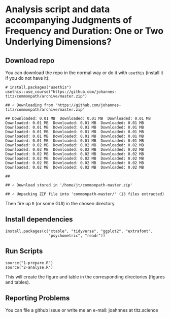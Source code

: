 
Analysis script and data accompanying Judgments of Frequency and Duration: One or Two Underlying Dimensions?
============================================================================================================

Download repo
-------------

You can download the repo in the normal way or do it with `usethis`
(install it if you do not have it):

    # install.packages("usethis")
    usethis::use_course("https://github.com/johannes-titz/commonpath/archive/master.zip")

    ## ✓ Downloading from 'https://github.com/johannes-titz/commonpath/archive/master.zip'

    ## Downloaded: 0.01 MB  Downloaded: 0.01 MB  Downloaded: 0.01 MB  Downloaded: 0.01 MB  Downloaded: 0.01 MB  Downloaded: 0.01 MB  Downloaded: 0.01 MB  Downloaded: 0.01 MB  Downloaded: 0.01 MB  Downloaded: 0.01 MB  Downloaded: 0.01 MB  Downloaded: 0.01 MB  Downloaded: 0.01 MB  Downloaded: 0.01 MB  Downloaded: 0.01 MB  Downloaded: 0.01 MB  Downloaded: 0.01 MB  Downloaded: 0.01 MB  Downloaded: 0.02 MB  Downloaded: 0.02 MB  Downloaded: 0.02 MB  Downloaded: 0.02 MB  Downloaded: 0.02 MB  Downloaded: 0.02 MB  Downloaded: 0.02 MB  Downloaded: 0.02 MB  Downloaded: 0.02 MB  Downloaded: 0.02 MB  Downloaded: 0.02 MB  Downloaded: 0.02 MB  Downloaded: 0.02 MB  Downloaded: 0.02 MB  Downloaded: 0.02 MB  Downloaded: 0.02 MB  Downloaded: 0.02 MB  Downloaded: 0.02 MB

    ## 

    ## ✓ Download stored in '/home/jt/commonpath-master.zip'

    ## ✓ Unpacking ZIP file into 'commonpath-master/' (13 files extracted)

Then fire up `R` (or some GUI) in the chosen directory.

Install dependencies
--------------------

    install.packages(c("xtable", "tidyverse", "ggplot2", "extrafont",
                       "psychometric", "readr"))

Run Scripts
-----------

    source("1-prepare.R")
    source("2-analyse.R")

This will create the figure and table in the corresponding directories
(figures and tables).

Reporting Problems
------------------

You can file a github issue or write me an e-mail: joahnnes at
titz.science
